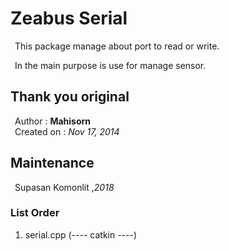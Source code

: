 <h1> Zeabus Serial </h1>  
&ensp;This package manage about port to read or write.<br/>

&ensp;In the main purpose is use for manage sensor.<br/>

<h2> Thank you original </h2>
&ensp;Author : <strong>Mahisorn</strong><br/>
&ensp;Created on : <em>Nov 17, 2014</em>

<h2> Maintenance </h2>
&ensp;Supasan Komonlit ,<em>2018</em>

<h3> List Order </h3>
<ol>
<li>serial.cpp (---- catkin ----)</li>
</ol>
